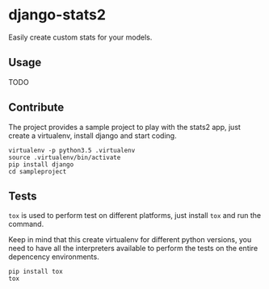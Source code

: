 django-stats2
=============

Easily create custom stats for your models.

## Usage

TODO

## Contribute

The project provides a sample project to play with the stats2 app, just create a virtualenv, install django and start coding.

```
virtualenv -p python3.5 .virtualenv
source .virtualenv/bin/activate
pip install django
cd sampleproject
```

## Tests

`tox` is used to perform test on different platforms, just install `tox` and run the command.

Keep in mind that this create virtualenv for different python versions, you need to have all the interpreters available to perform the tests on the entire depencency environments.

```
pip install tox
tox
```
